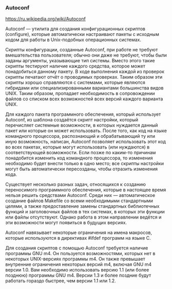 ### Autoconf

https://ru.wikipedia.org/wiki/Autoconf

Autoconf — утилита для создания конфигурационных скриптов (configure), которые автоматически настраивают пакеты с исходным кодом для работы в Unix-подобных операционных системах.

Скрипты конфигурации, созданные Autoconf, при работе не требуют вмешательства пользователя; обычно они даже не требуют, чтобы были заданы аргументы, указывающие тип системы. Вместо этого такие скрипты тестируют наличие каждого средства, которое может понадобиться данному пакету. В ходе выполнения каждой из проверок скрипты печатают отчёт о проводимых проверках. Таким образом эти скрипты хорошо справляются с системами, которые являются гибридами или специализированными вариантами большинства видов UNIX. Таким образом, пропадает необходимость в сопровождении файлов со списком всех возможностей всех версий каждого варианта UNIX.

Для каждого пакета программного обеспечения, который использует Autoconf, из шаблона создаётся скрипт настройки, который перечисляет системные возможности, в которых нуждается данный пакет или которые он может использовать. После того, как код на языке командного процессора, распознающий и обрабатывающий ту или иную возможность, написан, Autoconf позволяет использовать этот код во всех пакетах, которые могут использовать (или нуждаются) в соответствующей возможности. Если позже по каким-то причинам понадобится изменить код командного процессора, то изменения необходимо будет внести только в одно место; все скрипты настройки могут быть автоматически пересозданы, чтобы отразить изменения кода.

Существует несколько разных задач, относящихся к созданию переносимого программного обеспечения, которые в настоящее время нельзя решить средствами Autoconf. Среди них — автоматическое создание файлов Makefile со всеми необходимыми стандартными целями, а также предоставление замены стандартных библиотечных функций и заголовочных файлов в тех системах, в которых эти функции или файлы отсутствуют. Однако работа в этом направлении ведётся и эти возможности могут появиться в будущих версиях.

Autoconf навязывает некоторые ограничения на имена макросов, которые используются в директивах #ifdef программ на языке C.

Для создания скриптов с помощью Autoconf требуется наличие программы GNU m4. Он пользуется возможностями, которых нет в некоторых UNIX-версиях программы m4. Он также превышает внутренние ограничения некоторых версий m4, включая GNU m4 версии 1.0. Вам необходимо использовать версию 1.1 (или более позднюю) программы GNU m4. Версии 1.3 и более поздние будут работать гораздо быстрее, чем версии 1.1 или 1.2.
